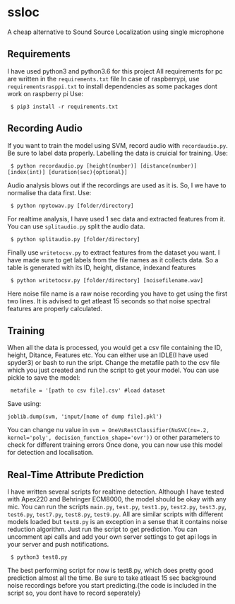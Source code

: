 # ssloc
A cheap alternative to Sound Source Localization using single microphone

## Requirements
I have used python3 and python3.6 for this project
All requirements for pc are written in the `requirements.txt` file
In case of raspberrypi, use `requirementsrasppi.txt` to install dependencies as some packages dont work on raspberry pi
Use: 
	
	 $ pip3 install -r requirements.txt
	

## Recording Audio 
If you want to train the model using SVM, record audio with `recordaudio.py`. Be sure to label data properly.
Labelling the data is cruicial for training.
Use:
	
	 $ python recordaudio.py [height(number)] [distance(number)] [index(int)] [duration(sec){optional}]
	
 Audio analysis blows out if the recordings are used as it is. So, I we have to normalise tha data first. Use:
	
	 $ python npytowav.py [folder/directory]
	
 For realtime analysis, I have used 1 sec data and extracted features from it. You can use `splitaudio.py` split the audio data.
	
	 $ python splitaudio.py [folder/directory]
	
  Finally use `writetocsv.py` to extract features from the dataset you want. I have made sure to get labels from the file names as it collects data. So a table is generated with its ID, height, distance, indexand features
	
	 $ python writetocsv.py [folder/directory] [noisefilename.wav]
	
  Here noise file name is a raw noise recording you have to get using the first two lines. It is advised to get atleast 15 seconds so that noise spectral features are properly calculated.
  
## Training
  
When all the data is processed, you would get a csv file containing the ID, height, Ditance, Features etc. You can either use an IDLE(I have used spyder3) or bash to run the sript.
Change the metafile path to the csv file which you just created and  run the script to get your model. You can use pickle to save the model:
	
	 metafile = '[path to csv file].csv' #load dataset
	 
Save using:
	
	joblib.dump(svm, 'input/[name of dump file].pkl')

You can change nu value in `svm = OneVsRestClassifier(NuSVC(nu=.2, kernel='poly', decision_function_shape='ovr'))` or other parameters to check for different training errors
Once done, you can now use this model for detection and localisation.
## Real-Time Attribute Prediction

I have written several scripts for realtime detection. Although I have tested with Apex220 and Behringer ECM8000, the model should be okay with any mic. You can run the scripts `main.py`, `test.py`, `test1.py`, `test2.py`, `test3.py`, `test6.py`, `test7.py`, `test8.py`, `test9.py`. All are similar scripts with different models loaded but `test8.py` is an exception in a sense that it contains noise reduction algorithm. Just run the script to get prediction. You can uncomment api calls and add your own server settings to get api logs in your server and push notifications.
	
	 $ python3 test8.py
	 
The best performing script for now is test8.py, which does pretty good prediction almost all the time. Be sure to take atleast 15 sec background noise recordings before you start predicting.{the code is included in the script so, you dont have to record seperately} 
